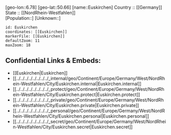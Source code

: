 ﻿---
location: [50.66,6.78] 
mapzoom: [7,12] 
mapmarker: city 
type: City
tags:
- geo/City


SpocWebEntityId: 30095
isDeleted: false
confidential: public

---
[geo-lon::6.78] 
[geo-lat::50.66] 
[name::Euskirchen] 
Country :: [[Germany]]  
State :: [[NordRhein-Westfahlen]]  
[Population::] 
[Unknown::] 


```leaflet
id: Euskirchen
coordinates: [[Euskirchen]] 
markerFile: [[Euskirchen]] 
defaultZoom: 11 
maxZoom: 18
```


## Confidential Links & Embeds: 
- [[Euskirchen|Euskirchen]]  
- [[../../../../../../../../_internal/geo/Continent/Europe/Germany/West/NordRhein-Westfahlen/City/Euskirchen.internal|Euskirchen.internal]] 
- [[../../../../../../../../_protect/geo/Continent/Europe/Germany/West/NordRhein-Westfahlen/City/Euskirchen.protect|Euskirchen.protect]] 
- [[../../../../../../../../_private/geo/Continent/Europe/Germany/West/NordRhein-Westfahlen/City/Euskirchen.private|Euskirchen.private]] 
- [[../../../../../../../../_personal/geo/Continent/Europe/Germany/West/NordRhein-Westfahlen/City/Euskirchen.personal|Euskirchen.personal]] 
- [[../../../../../../../../_secret/geo/Continent/Europe/Germany/West/NordRhein-Westfahlen/City/Euskirchen.secret|Euskirchen.secret]] 
